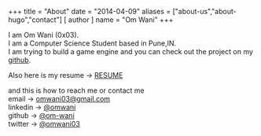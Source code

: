 +++
title = "About"
date = "2014-04-09"
aliases = ["about-us","about-hugo","contact"]
[ author ]
  name = "Om Wani"
+++

I am Om Wani (0x03).   
I am a Computer Science Student based in Pune,IN.   
I am trying to build a game engine and you can  check out the project on my [github](https://github.com/om-wani/).

Also here is my resume -> [RESUME](https://github.com/om-wani/resume/blob/460d9369973b635d591c5b7e6643ed0ddcf5681b/Resume07Jan2025.pdf)

and this is how to reach me or contact me    
email     -> [omwani03@gmail.com](mailto:omwani03@gmail.com)   
linkedin  -> [@omwani](https://linkedin/in/omwani)   
github    -> [@om-wani](https://github.com/om-wani)  
twitter   -> [@omwani03](https://x.com/omwani03)   